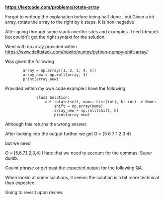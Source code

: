 **https://leetcode.com/problems/rotate-array**

Forgot to writeup the explanation before being half done...but
Given a int array, rotate the array to the right by k steps. K is non-negative

After going through some stack overflor sites and examples. Tried (deque) but couldn't get the right syntaxt for the solution. 

Went with np.array provided within https://www.delftstack.com/howto/numpy/python-numpy-shift-array/

Was given the following 

  
            array = np.array([1, 2, 3, 4, 5])
            array_new = np.roll(array, 3)
            print(array_new)


Provided within my own code example I have the following 



                  class Solution:
                      def rotate(self, nums: List[int], k: int) -> None:
                          shift = np.array(nums)
                          array_new = np.roll(shift, k)
                          print(array_new)   





Although this returns the wrong answer. 

After looking into the output further we get 
O = [5 6 7 1 2 3 4]

but we need 

O = [5,6,7,1,2,3,4]
I hate that we need to account for the commas. Super dumb. 

Coulnt phrase or get past the expected output for the following QA. 

When lookin at some solutions, it seems the solution is a bit more technical than expected.

Going to revisit upon review. 

